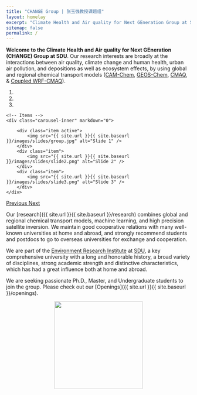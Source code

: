 ```yaml
---
title: "CHANGE Group | 张玉强教授课题组"
layout: homelay
excerpt: "Climate Health and Air quality for Next GEneration Group at SDU."
sitemap: false
permalink: /
---
```


**Welcome to the Climate Health and Air quality for Next GEneration (CHANGE) Group at SDU**. 
Our research interests are broadly at the interactions between air quality, climate change and human health, urban air pollution, and depositions as well as ecosystem effects, by using global and regional chemical transport models ([CAM-Chem](https://www2.acom.ucar.edu/gcm/cam-chem), [GEOS-Chem](https://geos-chem.seas.harvard.edu/), [CMAQ](https://www.epa.gov/cmaq), & [Coupled WRF-CMAQ](https://www.epa.gov/cmaq/cmaq-models-0)).

<div markdown="0" id="carousel" class="carousel slide" data-ride="carousel" data-interval="5000" data-pause="hover" >
    <!-- Menu -->
    <ol class="carousel-indicators">
        <li data-target="#carousel" data-slide-to="0" class="active"></li>
        <li data-target="#carousel" data-slide-to="1"></li>
        <li data-target="#carousel" data-slide-to="2"></li>
    </ol>

    <!-- Items -->
    <div class="carousel-inner" markdown="0">

        <div class="item active">
            <img src="{{ site.url }}{{ site.baseurl }}/images/slides/group.jpg" alt="Slide 1" />
        </div>
        <div class="item">
            <img src="{{ site.url }}{{ site.baseurl }}/images/slides/slide2.png" alt="Slide 2" />
        </div>
        <div class="item">
            <img src="{{ site.url }}{{ site.baseurl }}/images/slides/slide3.png" alt="Slide 3" />
        </div>
    </div>
  <a class="left carousel-control" href="#carousel" role="button" data-slide="prev">
    <span class="glyphicon glyphicon-chevron-left" aria-hidden="true"></span>
    <span class="sr-only">Previous</span>
  </a>
  <a class="right carousel-control" href="#carousel" role="button" data-slide="next">
    <span class="glyphicon glyphicon-chevron-right" aria-hidden="true"></span>
    <span class="sr-only">Next</span>
  </a>
</div>

Our [research]({{ site.url }}{{ site.baseurl }}/research) combines global and regional chemical transport models, machine learning, and high precision satellite inversion. We maintain good cooperative relations with many well-known universities at home and abroad, and strongly recommend students and postdocs to go to overseas universities for exchange and cooperation.

We are part of the [Environment Research Institute](https://www.hj.sdu.edu.cn/index.htm) at [SDU](https://www.sdu.edu.cn/), a key comprehensive university with a long and honorable history, a broad variety of disciplines, strong academic strength and distinctive characteristics, which has had a great influence both at home and abroad.

We are seeking passionate Ph.D., Master, and Undergraduate students to join the group.
Please check out our [Openings]({{ site.url }}{{ site.baseurl }}/openings).

<p style="text-align:center;"><img src="{{ site.url }}{{ site.baseurl }}/images/sdulogo.png" style="width: 240px">
